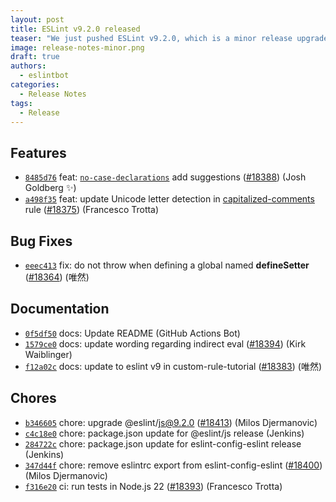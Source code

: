 ```yaml
---
layout: post
title: ESLint v9.2.0 released
teaser: "We just pushed ESLint v9.2.0, which is a minor release upgrade of ESLint. This release adds some new features and fixes several bugs found in the previous release."
image: release-notes-minor.png
draft: true
authors:
  - eslintbot
categories:
  - Release Notes
tags:
  - Release
---
```









## Features


* [`8485d76`](https://github.com/eslint/eslint/commit/8485d76134bdbd29230780fadc284c482cd1d963) feat: [`no-case-declarations`](/docs/rules/no-case-declarations) add suggestions ([#18388](https://github.com/eslint/eslint/issues/18388)) (Josh Goldberg ✨)
* [`a498f35`](https://github.com/eslint/eslint/commit/a498f35cef4df9c9f5387fafafaf482d913d5765) feat: update Unicode letter detection in [capitalized-comments](/docs/rules/capitalized-comments) rule ([#18375](https://github.com/eslint/eslint/issues/18375)) (Francesco Trotta)






## Bug Fixes


* [`eeec413`](https://github.com/eslint/eslint/commit/eeec41346738afb491958fdbf0bcf45a302ca1b7) fix: do not throw when defining a global named __defineSetter__ ([#18364](https://github.com/eslint/eslint/issues/18364)) (唯然)




## Documentation


* [`0f5df50`](https://github.com/eslint/eslint/commit/0f5df509a4bc00cff2c62b90fab184bdf0231322) docs: Update README (GitHub Actions Bot)
* [`1579ce0`](https://github.com/eslint/eslint/commit/1579ce05cbb523cb5b04ff77fab06ba1ecd18dce) docs: update wording regarding indirect eval ([#18394](https://github.com/eslint/eslint/issues/18394)) (Kirk Waiblinger)
* [`f12a02c`](https://github.com/eslint/eslint/commit/f12a02c5749d31beefe46d2753a0d68b56f2281d) docs: update to eslint v9 in custom-rule-tutorial ([#18383](https://github.com/eslint/eslint/issues/18383)) (唯然)








## Chores


* [`b346605`](https://github.com/eslint/eslint/commit/b3466052802a1586560ad56a8128d603284d58c2) chore: upgrade @eslint/js@9.2.0 ([#18413](https://github.com/eslint/eslint/issues/18413)) (Milos Djermanovic)
* [`c4c18e0`](https://github.com/eslint/eslint/commit/c4c18e05fc866b73218dbe58b760546f39a2a620) chore: package.json update for @eslint/js release (Jenkins)
* [`284722c`](https://github.com/eslint/eslint/commit/284722ca8375c9a9e4f741bfdd78e765542da61f) chore: package.json update for eslint-config-eslint release (Jenkins)
* [`347d44f`](https://github.com/eslint/eslint/commit/347d44f96b3d9d690e4f7380029e8a5a60b2fdc7) chore: remove eslintrc export from eslint-config-eslint ([#18400](https://github.com/eslint/eslint/issues/18400)) (Milos Djermanovic)
* [`f316e20`](https://github.com/eslint/eslint/commit/f316e2009a8aa902fa447a49b6b5e560848f0711) ci: run tests in Node.js 22 ([#18393](https://github.com/eslint/eslint/issues/18393)) (Francesco Trotta)


